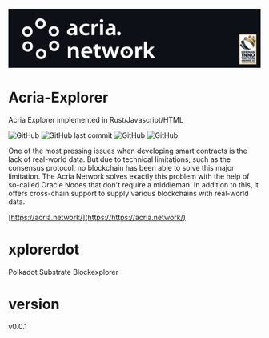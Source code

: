 ![Header](https://github.com/Acria-Network/Acria-Oracle-Node-Qt/blob/main/img/New%20Project.png)

# Acria-Explorer

Acria Explorer implemented in Rust/Javascript/HTML

![GitHub](https://img.shields.io/github/license/Acria-Network/xplorerdot)
![GitHub last commit](https://img.shields.io/github/last-commit/Acria-Network/xplorerdot)
![GitHub](https://img.shields.io/badge/OS-Linux%2FMacOS%2FWindows-brightgreen)
![GitHub](https://badgen.net/twitter/follow/acrianetwork)

One of the most pressing issues when developing smart contracts is the lack of real-world data. But due to technical limitations, such as the consensus protocol, no blockchain has been able to solve this major limitation. The Acria Network solves exactly this problem with the help of so-called Oracle Nodes that don't require a middleman. In addition to this, it offers cross-chain support to supply various blockchains with real-world data.

[https://acria.network/](https://https://acria.network/)

# xplorerdot

Polkadot Substrate Blockexplorer

# version

v0.0.1
